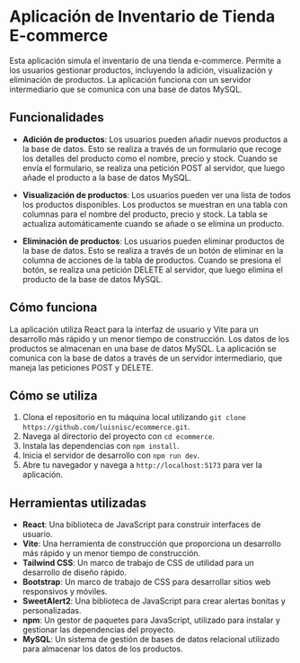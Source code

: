 # Aplicación de Inventario de Tienda E-commerce

Esta aplicación simula el inventario de una tienda e-commerce. Permite a los usuarios gestionar productos, incluyendo la adición, visualización y eliminación de productos. La aplicación funciona con un servidor intermediario que se comunica con una base de datos MySQL.

## Funcionalidades

- **Adición de productos**: Los usuarios pueden añadir nuevos productos a la base de datos. Esto se realiza a través de un formulario que recoge los detalles del producto como el nombre, precio y stock. Cuando se envía el formulario, se realiza una petición POST al servidor, que luego añade el producto a la base de datos MySQL.

- **Visualización de productos**: Los usuarios pueden ver una lista de todos los productos disponibles. Los productos se muestran en una tabla con columnas para el nombre del producto, precio y stock. La tabla se actualiza automáticamente cuando se añade o se elimina un producto.

- **Eliminación de productos**: Los usuarios pueden eliminar productos de la base de datos. Esto se realiza a través de un botón de eliminar en la columna de acciones de la tabla de productos. Cuando se presiona el botón, se realiza una petición DELETE al servidor, que luego elimina el producto de la base de datos MySQL.

## Cómo funciona

La aplicación utiliza React para la interfaz de usuario y Vite para un desarrollo más rápido y un menor tiempo de construcción. Los datos de los productos se almacenan en una base de datos MySQL. La aplicación se comunica con la base de datos a través de un servidor intermediario, que maneja las peticiones POST y DELETE.

## Cómo se utiliza

1. Clona el repositorio en tu máquina local utilizando `git clone https://github.com/luisnisc/ecommerce.git`.
2. Navega al directorio del proyecto con `cd ecommerce`.
3. Instala las dependencias con `npm install`.
4. Inicia el servidor de desarrollo con `npm run dev`.
5. Abre tu navegador y navega a `http://localhost:5173` para ver la aplicación.

## Herramientas utilizadas

- **React**: Una biblioteca de JavaScript para construir interfaces de usuario.
- **Vite**: Una herramienta de construcción que proporciona un desarrollo más rápido y un menor tiempo de construcción.
- **Tailwind CSS**: Un marco de trabajo de CSS de utilidad para un desarrollo de diseño rápido.
- **Bootstrap**: Un marco de trabajo de CSS para desarrollar sitios web responsivos y móviles.
- **SweetAlert2**: Una biblioteca de JavaScript para crear alertas bonitas y personalizadas.
- **npm**: Un gestor de paquetes para JavaScript, utilizado para instalar y gestionar las dependencias del proyecto.
- **MySQL**: Un sistema de gestión de bases de datos relacional utilizado para almacenar los datos de los productos.
